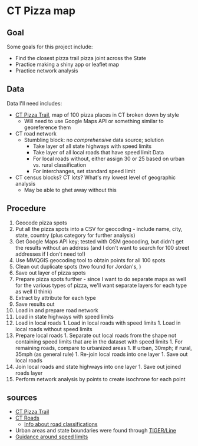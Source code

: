# CT Pizza map

## Goal

Some goals for this project include:
- Find the closest pizza trail pizza joint across the State
- Practice making a shiny app or leaflet map
- Practice network analysis


## Data

Data I'll need includes:
- [CT Pizza Trail](https://ctvisit.com/articles/connecticut-pizza-trail?utm_source=google&utm_medium=cpc&utm_campaign=COT-Fall-OutOfState-Tourism-Google-Conversions-PMAX-N/A-FALL-N/A&gad_source=1&gad_campaignid=22387171364&gbraid=0AAAAADxHotLC-_eSOf-TMFGBwltH8BO-o&gclid=CjwKCAjwpOfHBhAxEiwAm1SwEintkB3tituXmpisS2KHtUThWmDKbbdyqD2_adrxJ22S1vWxZkUhZhoC0IcQAvD_BwE), map of 100 pizza places in CT broken down by style
  - Will need to use Google Maps API or something similar to georeference them
- CT road network
  - Stumbling block: no *comprehensive* data source; solution
    - Take layer of all state highways with speed limits
    - Take layer of all local roads that have speed limit Data
    - For local roads without, either assign 30 or 25 based on urban vs. rural classification
    - For interchanges, set standard speed limit
- CT census blocks? CT lots? What's my lowest level of geographic analysis
  - May be able to ghet away without this

## Procedure
1. Geocode pizza spots
  1. Put all the pizza spots into a CSV for geocoding - include name, city, state, country (plus category for further analysis)
  1. Get Google Maps API key; tested with OSM geocoding, but didn't get the results without an address (and I don't want to search for 100 street addresses if I don't need to!)
  1. Use MMQGIS geocoding tool to obtain points for all 100 spots
  1. Clean out duplicate spots (two found for Jordan's, )
  1. Save out layer of pizza spots
1. Prepare pizza spots further - since I want to do separate maps as well for the various types of pizza, we'll want separate layers for each type as well (I think)
  1. Extract by attribute for each type
  1. Save results out
1. Load in and prepare road network
  1. Load in state highways with speed limits
  1. Load in local roads
    1. Load in local roads with speed limits
    1. Load in local roads without speed limits
  1. Prepare local  roads
    1. Separate out local roads from the shape not containing speed limits that are in the dataset with speed limits
    1. For remaining roads, compare to urbanized areas
    1. If urban, 30mph; if rural, 35mph (as general rule)
    1. Re-join local roads into one layer
    1. Save out local roads
  1. Join local roads and state highways into one layer
    1. Save out joined roads layer
1. Perform network analysis by points to create isochrone for each point


## sources
- [CT Pizza Trail](https://ctvisit.com/articles/connecticut-pizza-trail)
- [CT Roads](https://magic.lib.uconn.edu/connecticut_data.html)
  - [Info about road classifications](https://www2.census.gov/geo/pdfs/reference/mtfccs.pdf)
- Urban areas and state boundaries were found through [TIGER/Line](https://www.census.gov/cgi-bin/geo/shapefiles/index.php)
- [Guidance around speed limits](https://portal.ct.gov/dot/-/media/dot/osta/guidelines-for-establishing-speed-limits-in-the-state-of-connecticut-102021.pdf)
